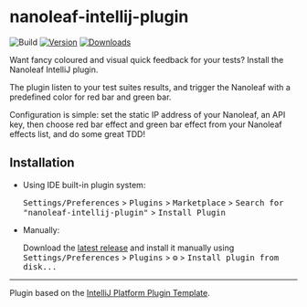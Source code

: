# nanoleaf-intellij-plugin

![Build](https://github.com/tiste/nanoleaf-intellij-plugin/workflows/Build/badge.svg)
[![Version](https://img.shields.io/jetbrains/plugin/v/PLUGIN_ID.svg)](https://plugins.jetbrains.com/plugin/PLUGIN_ID)
[![Downloads](https://img.shields.io/jetbrains/plugin/d/PLUGIN_ID.svg)](https://plugins.jetbrains.com/plugin/PLUGIN_ID)

<!-- Plugin description -->
Want fancy coloured and visual quick feedback for your tests? Install the Nanoleaf IntelliJ plugin.

The plugin listen to your test suites results, and trigger the Nanoleaf with a predefined color for red bar and green
bar.

Configuration is simple: set the static IP address of your Nanoleaf, an API key, then choose red bar effect and green
bar effect from your Nanoleaf effects list, and do some great TDD!
<!-- Plugin description end -->

## Installation

- Using IDE built-in plugin system:

  <kbd>Settings/Preferences</kbd> > <kbd>Plugins</kbd> > <kbd>Marketplace</kbd> > <kbd>Search for
  "nanoleaf-intellij-plugin"</kbd> >
  <kbd>Install Plugin</kbd>

- Manually:

  Download the [latest release](https://github.com/tiste/nanoleaf-intellij-plugin/releases/latest) and install it
  manually using
  <kbd>Settings/Preferences</kbd> > <kbd>Plugins</kbd> > <kbd>⚙️</kbd> > <kbd>Install plugin from disk...</kbd>

---
Plugin based on the [IntelliJ Platform Plugin Template][template].

[template]: https://github.com/JetBrains/intellij-platform-plugin-template
